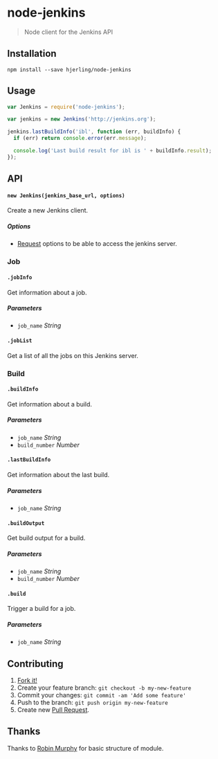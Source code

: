 # node-jenkins

> Node client for the Jenkins API

## Installation

```
npm install --save hjerling/node-jenkins
```

## Usage

```js
var Jenkins = require('node-jenkins');

var jenkins = new Jenkins('http://jenkins.org');

jenkins.lastBuildInfo('ibl', function (err, buildInfo) {
  if (err) return console.error(err.message);

  console.log('Last build result for ibl is ' + buildInfo.result);
});
```

## API

#### `new Jenkins(jenkins_base_url, options)`

Create a new Jenkins client.

##### Options

* [Request](https://github.com/request/request) options to be able to access the jenkins server.

### Job

#### `.jobInfo`

Get information about a job.

##### Parameters

* `job_name` _String_

#### `.jobList`

Get a list of all the jobs on this Jenkins server.

### Build

#### `.buildInfo`

Get information about a build.

##### Parameters

* `job_name` _String_
* `build_number` _Number_

#### `.lastBuildInfo`

Get information about the last build.

##### Parameters

* `job_name` _String_

#### `.buildOutput`

Get build output for a build.

##### Parameters

* `job_name` _String_
* `build_number` _Number_

#### `.build`

Trigger a build for a job.

##### Parameters

* `job_name` _String_

## Contributing

1. [Fork it!](https://github.com/hjerling/node-jenkins/fork)
2. Create your feature branch: `git checkout -b my-new-feature`
3. Commit your changes: `git commit -am 'Add some feature'`
4. Push to the branch: `git push origin my-new-feature`
5. Create new [Pull Request](https://github.com/hjerling/node-jenkins/pulls).

## Thanks

Thanks to [Robin Murphy](https://github.com/robinjmurphy) for basic structure of module.
